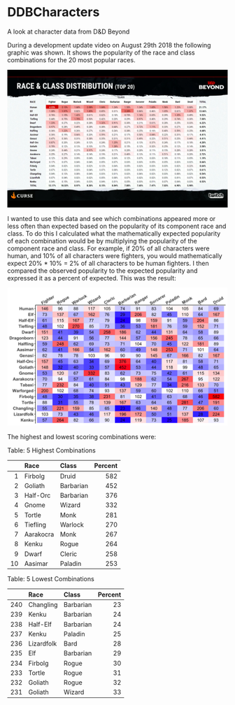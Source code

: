 # DDBCharacters
A look at character data from D&amp;D Beyond


During a development update video on August 29th 2018 the following graphic was shown. It shows the popularity of the race and class combinations for the 20 most popular races.

![DDB screenshot](https://github.com/KyleOfCanada/DDBCharacters/raw/main/data/Screen%20Shot%202018-08-31%20at%2011.05.47%20PM.png)

I wanted to use this data and see which combinations appeared more or less often than expected based on the popularity of its component race and class. To do this I calculated what the mathematically expected popularity of each combination would be by multiplying the popularity of the component race and class. For example, if 20% of all characters were human, and 10% of all characters were fighters, you would mathematically expect 20% * 10% = 2% of all characters to be human fighters. I then compared the observed popularity to the expected popularity and expressed it as a percent of expected. This was the result:


![Scores](https://github.com/KyleOfCanada/DDBCharacters/raw/main/plots/DDB%20uniqueness%20scores.png)

The highest and lowest scoring combinations were:

Table: 5 Highest Combinations

|   |Race      |Class     | Percent|
|--:|:---------|:---------|-------:|
|  1|Firbolg   |Druid     |     582|
|  2|Goliath   |Barbarian |     452|
|  3|Half-Orc  |Barbarian |     376|
|  4|Gnome     |Wizard    |     332|
|  5|Tortle    |Monk      |     281|
|  6|Tiefling  |Warlock   |     270|
|  7|Aarakocra |Monk      |     267|
|  8|Kenku     |Rogue     |     264|
|  9|Dwarf     |Cleric    |     258|
| 10|Aasimar   |Paladin   |     253|

Table: 5 Lowest Combinations

|    |Race       |Class     | Percent|
|---:|:----------|:---------|-------:|
| 240|Changling  |Barbarian |      23|
| 239|Kenku      |Barbarian |      24|
| 238|Half-Elf   |Barbarian |      24|
| 237|Kenku      |Paladin   |      25|
| 236|Lizardfolk |Bard      |      28|
| 235|Elf        |Barbarian |      29|
| 234|Firbolg    |Rogue     |      30|
| 233|Tortle     |Rogue     |      31|
| 232|Goliath    |Rogue     |      32|
| 231|Goliath    |Wizard    |      33|
